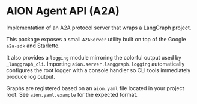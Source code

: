 # AION Agent API (A2A)

Implementation of an A2A protocol server that wraps a LangGraph project.

This package exposes a small `A2AServer` utility built on top of the
Google `a2a-sdk` and Starlette.

It also provides a ``logging`` module mirroring the colorful output used by
``_langgraph_cli``. Importing ``aion.server.langgraph.logging`` automatically
configures the root logger with a console handler so CLI tools immediately
produce log output.

Graphs are registered based on an ``aion.yaml`` file located in your project
root. See ``aion.yaml.example`` for the expected format.
